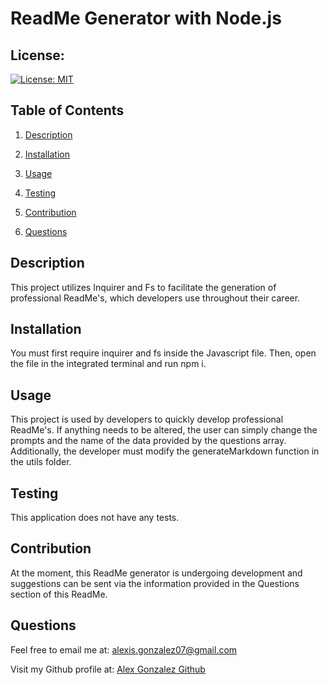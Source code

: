 # ReadMe Generator with Node.js

## License:
[![License: MIT](https://img.shields.io/badge/License-MIT-yellow.svg)](https://opensource.org/licenses/MIT)

## Table of Contents
1. [Description](#description)

2. [Installation](#installation)

3. [Usage](#usage)

4. [Testing](#testing)

5. [Contribution](#contribution)

6. [Questions](#questions)



## Description <a name='description'></a>
This project utilizes Inquirer and Fs to facilitate the generation of professional ReadMe's, which developers use throughout their career.

## Installation <a name='installation'></a>
You must first require inquirer and fs inside the Javascript file. Then, open the file in the integrated terminal and run npm i.

## Usage <a name='usage'></a>
This project is used by developers to quickly develop professional ReadMe's. If anything needs to be altered, the user can simply change the prompts and the name of the data provided by the questions array. Additionally, the developer must modify the generateMarkdown function in the utils folder.

## Testing <a name='testing'></a>
This application does not have any tests.

## Contribution <a name='contribution'></a>
At the moment, this ReadMe generator is undergoing development and suggestions can be sent via the information provided in the Questions section of this ReadMe.

## Questions <a name='questions'></a>
Feel free to email me at: alexis.gonzalez07@gmail.com

Visit my Github profile at: [Alex Gonzalez Github](https://www.github.com/AlexisGonzalez07)
